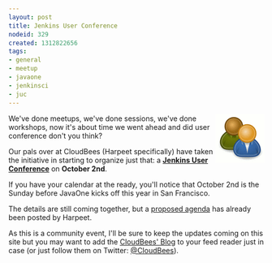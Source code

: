 ```yaml
---
layout: post
title: Jenkins User Conference
nodeid: 329
created: 1312822656
tags:
- general
- meetup
- javaone
- jenkinsci
- juc
---
```

<img src="/images/user.gif" align="right"/> We've done meetups, we've done sessions, we've done workshops, now it's about time we went ahead and did user conference don't you think?


Our pals over at CloudBees (Harpeet specifically) have taken the initiative in starting to organize just that: a **[Jenkins User Conference](http://blog.cloudbees.com/2011/08/jenkins-user-conference.html)** on **October 2nd**.


If you have your calendar at the ready, you'll notice that October 2nd is the Sunday before JavaOne kicks off this year in San Francisco.

The details are still coming together, but a [proposed agenda](http://blog.cloudbees.com/2011/08/jenkins-user-conference-proposed-agenda.html) has already been posted by Harpeet.

As this is a community event, I'll be sure to keep the updates coming on this site but you may want to add the [CloudBees' Blog](http://blog.cloudbees.com/) to your feed reader just in case (or just follow them on Twitter: [@CloudBees](https://twitter.com/cloudbees)).
